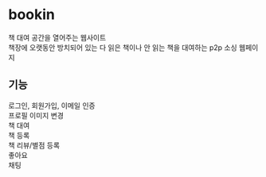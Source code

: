 # bookin

책 대여 공간을 열어주는 웹사이트</br>
책장에 오랫동안 방치되어 있는 다 읽은 책이나 안 읽는 책을 대여하는 p2p 소싱 웹페이지</br>

## 기능

로그인, 회원가입, 이메일 인증 </br>
프로필 이미지 변경 </br>
책 대여 </br>
책 등록 </br>
책 리뷰/별점 등록 </br>
좋아요 </br>
채팅 </br>
